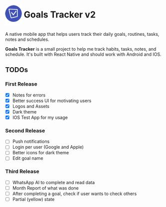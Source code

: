 # <img src="./assets/logo-github.png" height="65px" align="center" /> Goals Tracker v2

A native mobile app that helps users track their daily goals, routines, tasks, notes and schedules.

**Goals Tracker** is a small project to help me track habits, tasks, notes, and schedule. It's built with React Native and should work with Android and IOS.

## TODOs

### First Release

- [x] Notes for errors
- [x] Better success UI for motivating users
- [x] Logos and Assets
- [x] Dark theme
- [x] IOS Test App for my usage

### Second Release

- [ ] Push notifications
- [ ] Login per user (Google and Apple)
- [ ] Better icons for dark theme
- [ ] Edit goal name

### Third Release

- [ ] WhatsApp AI to complete and read data
- [ ] Month Report of what was done
- [ ] After completing a goal, check if user wants to check others 
- [ ] Partial (yellow) state
